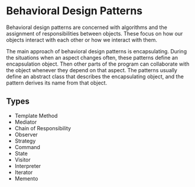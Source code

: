 # Behavioral Design Patterns

Behavioral design patterns are concerned with algorithms and the assignment of responsibilities between objects. These focus on how our objects interact with each other or how we interact with them.

The main approach of behavioral design patterns is encapsulating. During the situations when an aspect changes often, these patterns define an encapsulation object. Then other parts of the program can collaborate with the object whenever they depend on that aspect. The patterns usually define an abstract class that describes the encapsulating object, and the pattern derives its name from that object.

## Types

- Template Method
- Mediator
- Chain of Responsibility
- Observer
- Strategy
- Command
- State
- Visitor
- Interpreter
- Iterator
- Memento
